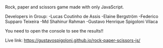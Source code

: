 Rock, paper and scissors game made with only JavaScript.

Developers in Group:
-Lucas Coutinho de Assis
-Elaine Bergström
-Federico Supparo Teixeira
-Md Shahinur Rahman
-Gustavo Henrique Spigoloni Vilaca

You need to open the console to see the results!!

Live link: https://gustavospigoloni.github.io/rock-paper-scissors-js/
